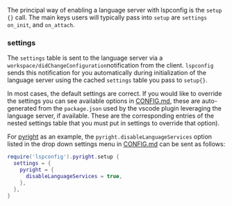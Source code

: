 The principal way of enabling a language server with lspconfig is the `setup {}` call. The main keys users will typically pass into `setup` are `settings` `on_init`, and `on_attach`.

### settings

The `settings` table is sent to the language server via a `workspace/didChangeConfiguration`notification from the client. `lspconfig` sends this notification for you automatically during initialization of the language server using the cached `settings` table you pass to `setup{}`.

In most cases, the default settings are correct. If you would like to override the settings you can see available options in [CONFIG.md](https://github.com/neovim/nvim-lspconfig/blob/master/CONFIG.md), these are auto-generated from the `package.json` used by the vscode plugin leveraging the language server, if available. These are the corresponding entries of the nested settings table that you must put in settings to override that option).

For [pyright](https://github.com/neovim/nvim-lspconfig/blob/master/CONFIG.md#pyright) as an example, the `pyright.disableLanguageServices` option listed in the drop down settings menu in [CONFIG.md](https://github.com/neovim/nvim-lspconfig/blob/master/CONFIG.md#pyright) can be sent as follows:

```lua
require('lspconfig').pyright.setup {
  settings = {
    pyright = {
      disableLanguageServices = true,
    },
  },
}
```





